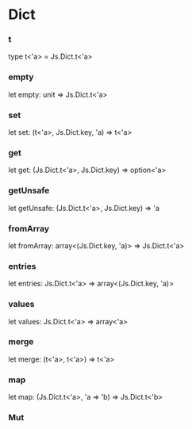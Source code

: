 # Dict


### t

type t<'a> = Js.Dict.t<'a>

### empty

let empty: unit => Js.Dict.t<'a>

### set

let set: (t<'a>, Js.Dict.key, 'a) => t<'a>

### get

let get: (Js.Dict.t<'a>, Js.Dict.key) => option<'a>

### getUnsafe

let getUnsafe: (Js.Dict.t<'a>, Js.Dict.key) => 'a

### fromArray

let fromArray: array<(Js.Dict.key, 'a)> => Js.Dict.t<'a>

### entries

let entries: Js.Dict.t<'a> => array<(Js.Dict.key, 'a)>

### values

let values: Js.Dict.t<'a> => array<'a>

### merge

let merge: (t<'a>, t<'a>) => t<'a>

### map

let map: (Js.Dict.t<'a>, 'a => 'b) => Js.Dict.t<'b>

### Mut


